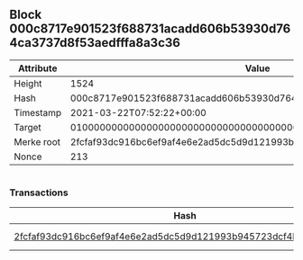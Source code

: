## Block 000c8717e901523f688731acadd606b53930d764ca3737d8f53aedfffa8a3c36

Attribute | Value
--- | ---
Height | 1524
Hash | 000c8717e901523f688731acadd606b53930d764ca3737d8f53aedfffa8a3c36
Timestamp | 2021-03-22T07:52:22+00:00
Target | 0100000000000000000000000000000000000000000000000000000000000000
Merke root | 2fcfaf93dc916bc6ef9af4e6e2ad5dc5d9d121993b945723dcf4bafaa8a3941e
Nonce | 213

```

```

### Transactions

Hash | Amount
--- | ---
[2fcfaf93dc916bc6ef9af4e6e2ad5dc5d9d121993b945723dcf4bafaa8a3941e](2fcfaf93dc916bc6ef9af4e6e2ad5dc5d9d121993b945723dcf4bafaa8a3941e.md) | 10.00000000 SKEPTI 
